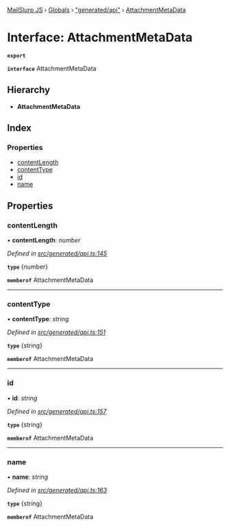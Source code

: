 [MailSlurp JS](../README.md) › [Globals](../globals.md) › ["generated/api"](../modules/_generated_api_.md) › [AttachmentMetaData](_generated_api_.attachmentmetadata.md)

# Interface: AttachmentMetaData

**`export`** 

**`interface`** AttachmentMetaData

## Hierarchy

* **AttachmentMetaData**

## Index

### Properties

* [contentLength](_generated_api_.attachmentmetadata.md#contentlength)
* [contentType](_generated_api_.attachmentmetadata.md#contenttype)
* [id](_generated_api_.attachmentmetadata.md#id)
* [name](_generated_api_.attachmentmetadata.md#name)

## Properties

###  contentLength

• **contentLength**: *number*

*Defined in [src/generated/api.ts:145](https://github.com/mailslurp/mailslurp-client-ts-js/blob/26ccbd6/src/generated/api.ts#L145)*

**`type`** {number}

**`memberof`** AttachmentMetaData

___

###  contentType

• **contentType**: *string*

*Defined in [src/generated/api.ts:151](https://github.com/mailslurp/mailslurp-client-ts-js/blob/26ccbd6/src/generated/api.ts#L151)*

**`type`** {string}

**`memberof`** AttachmentMetaData

___

###  id

• **id**: *string*

*Defined in [src/generated/api.ts:157](https://github.com/mailslurp/mailslurp-client-ts-js/blob/26ccbd6/src/generated/api.ts#L157)*

**`type`** {string}

**`memberof`** AttachmentMetaData

___

###  name

• **name**: *string*

*Defined in [src/generated/api.ts:163](https://github.com/mailslurp/mailslurp-client-ts-js/blob/26ccbd6/src/generated/api.ts#L163)*

**`type`** {string}

**`memberof`** AttachmentMetaData
